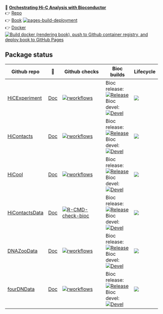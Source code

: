 📖 **[Orchestrating Hi-C Analysis with Bioconductor](https://js2264.github.io/OHCA/devel/)**   
👉 [Repo](https://github.com/js2264/OHCA)  
👉 [Book](https://js2264.github.io/OHCA/devel/) [![pages-build-deployment](https://github.com/js2264/OHCA/actions/workflows/pages/pages-build-deployment/badge.svg)](https://github.com/js2264/OHCA/actions/workflows/pages/pages-build-deployment)  
👉 [Docker](https://github.com/js2264/OHCA/pkgs/container/ohca) [![Build docker (rendering book), push to Github container registry, and deploy book to GitHub Pages](https://github.com/js2264/OHCA/actions/workflows/biocbook.yml/badge.svg)](https://github.com/js2264/OHCA/actions/workflows/biocbook.yml)

## Package status 

|Github repo|📘|Github checks|Bioc builds|Lifecycle|
|--|--|--|--|--|  
|[HiCExperiment](https://github.com/js2264/HiCExperiment)|[Doc](https://js2264.github.io/HiCExperiment)|[![rworkflows](https://github.com/js2264/HiCExperiment/actions/workflows/rworkflows.yml/badge.svg)](https://github.com/js2264/HiCExperiment/actions/workflows/rworkflows.yml)|Bioc release:<br/>[![Release](https://bioconductor.org/shields/build/release/bioc/HiCExperiment.svg)](https://bioconductor.org/checkResults/release/bioc-LATEST/HiCExperiment/) <br/>Bioc devel:<br/>[![Devel](https://bioconductor.org/shields/build/devel/bioc/HiCExperiment.svg)](https://bioconductor.org/checkResults/devel/bioc-LATEST/HiCExperiment/)|[![](https://img.shields.io/badge/lifecycle-maturing-blue.svg)](https://www.tidyverse.org/lifecycle/#maturing)|
|[HiContacts](https://github.com/js2264/HiContacts)|[Doc](https://js2264.github.io/HiContacts)|[![rworkflows](https://github.com/js2264/HiContacts/actions/workflows/rworkflows.yml/badge.svg)](https://github.com/js2264/HiContacts/actions/workflows/rworkflows.yml)|Bioc release:<br/>[![Release](https://bioconductor.org/shields/build/release/bioc/HiContacts.svg)](https://bioconductor.org/checkResults/release/bioc-LATEST/HiContacts/) <br/>Bioc devel:<br/>[![Devel](https://bioconductor.org/shields/build/devel/bioc/HiContacts.svg)](https://bioconductor.org/checkResults/devel/bioc-LATEST/HiContacts/)|[![](https://img.shields.io/badge/lifecycle-maturing-blue.svg)](https://www.tidyverse.org/lifecycle/#maturing)|
|[HiCool](https://github.com/js2264/HiCool)|[Doc](https://js2264.github.io/HiCool)|[![rworkflows](https://github.com/js2264/HiCool/actions/workflows/rworkflows.yml/badge.svg)](https://github.com/js2264/HiCool/actions/workflows/rworkflows.yml)|Bioc release:<br/>[![Release](https://bioconductor.org/shields/build/release/bioc/HiCool.svg)](https://bioconductor.org/checkResults/release/bioc-LATEST/HiCool/) <br/>Bioc devel:<br/>[![Devel](https://bioconductor.org/shields/build/devel/bioc/HiCool.svg)](https://bioconductor.org/checkResults/devel/bioc-LATEST/HiCool/)|[![](https://img.shields.io/badge/lifecycle-maturing-blue.svg)](https://www.tidyverse.org/lifecycle/#maturing)|
|[HiContactsData](https://github.com/js2264/HiContactsData)|[Doc](https://js2264.github.io/HiContactsData)|[![R-CMD-check-bioc](https://github.com/js2264/HiContactsData/actions/workflows/check-bioc.yml/badge.svg)](https://github.com/js2264/HiContactsData/actions/workflows/check-bioc.yml)|Bioc release:<br/>[![Release](https://bioconductor.org/shields/build/release/data-experiment/HiContactsData.svg)](https://bioconductor.org/checkResults/release/data-experiment-LATEST/HiContactsData/) <br/>Bioc devel:<br/>[![Devel](https://bioconductor.org/shields/build/release/data-experiment/HiContactsData.svg)](https://bioconductor.org/checkResults/devel/data-experiment-LATEST/HiContactsData/)|[![](https://img.shields.io/badge/lifecycle-stable-brightgreen.svg)](https://lifecycle.r-lib.org/articles/stages.html#stable)|
|[DNAZooData](https://github.com/js2264/DNAZooData)|[Doc](https://js2264.github.io/DNAZooData)|[![rworkflows](https://github.com/js2264/DNAZooData/actions/workflows/rworkflows.yml/badge.svg)](https://github.com/js2264/DNAZooData/actions/workflows/rworkflows.yml)|Bioc release:<br/>[![Release](https://bioconductor.org/shields/build/release/data-experiment/DNAZooData.svg)](https://bioconductor.org/checkResults/release/data-experiment-LATEST/DNAZooData/) <br/>Bioc devel:<br/>[![Devel](https://bioconductor.org/shields/build/release/data-experiment/DNAZooData.svg)](https://bioconductor.org/checkResults/devel/data-experiment-LATEST/DNAZooData/)|[![](https://img.shields.io/badge/lifecycle-stable-brightgreen.svg)](https://lifecycle.r-lib.org/articles/stages.html#stable)|
|[fourDNData](https://github.com/js2264/fourDNData)|[Doc](https://js2264.github.io/fourDNData)|[![rworkflows](https://github.com/js2264/fourDNData/actions/workflows/rworkflows.yml/badge.svg)](https://github.com/js2264/fourDNData/actions/workflows/rworkflows.yml)|Bioc release:<br/>[![Release](https://bioconductor.org/shields/build/release/data-experiment/fourDNData.svg)](https://bioconductor.org/checkResults/release/data-experiment-LATEST/fourDNData/) <br/>Bioc devel:<br/>[![Devel](https://bioconductor.org/shields/build/release/data-experiment/fourDNData.svg)](https://bioconductor.org/checkResults/devel/data-experiment-LATEST/fourDNData/)|[![](https://img.shields.io/badge/lifecycle-stable-brightgreen.svg)](https://lifecycle.r-lib.org/articles/stages.html#stable)|
